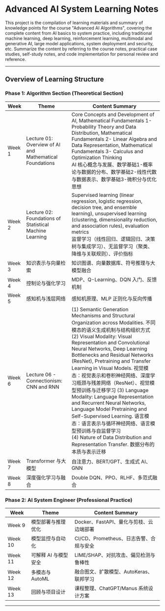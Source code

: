 # Advanced AI System Learning Notes

This project is the compilation of learning materials and summary of knowledge points for the course "Advanced AI Algorithms", covering the complete content from AI basics to system practice, including traditional machine learning, deep learning, reinforcement learning, multimodal and generative AI, large model applications, system deployment and security, etc. Summarize the content by referring to the course notes, practical case studies, self-study notes, and code implementation for personal review and reference.

---

## Overview of Learning Structure

### Phase 1: Algorithm Section (Theoretical Section)

| Week | Theme | Content Summary|
|--------|------|-----------|
| Week 1 | Lecture 01: Overview of AI and Mathematical Foundations | Core Concepts and Development of AI, Mathematical Fundamentals 1- Probability Theory and Data Distribution, Mathematical Fundamentals 2- Linear Algebra and Data Representation, Mathematical Fundamentals 3- Calculus and Optimization Thinking <br> AI 核心概念与发展、数学基础1-概率论与数据的分布、数学基础2-线性代数与数据表示、数学基础3-微积分与优化思想 |
| Week 2 | Lecture 02: Foundations of Statistical Machine Learning | Supervised learning (linear regression, logistic regression, decision tree, and ensemble learning), unsupervised learning (clustering, dimensionality reduction, and association rules), evaluation metrics <br/> 监督学习（线性回归、逻辑回归、决策树与集成学习）、无监督学习（聚类、降维与关联规则）、评价指标 |
| Week 3 | 知识表示与向量检索 | 知识图谱、向量数据库、符号推理与大模型融合 |
| Week 4 | 控制论与强化学习 | MDP、Q-Learning、DQN 入门、反馈机制 |
| Week 5 | 感知机与浅层网络 | 感知机原理、MLP 正则化与反向传播 |
| Week 6 | Lecture 06 - Connectionism: CNN and RNN | (1) Semantic Generation Mechanisms and Structural Organization across Modalities. 不同模态的语义生成机制与结构组织方式 <br> (2) Visual Modality: Visual Representation and Convolutional Neural Networks, Deep Learning Bottlenecks and Residual Networks (ResNet), Pretraining and Transfer Learning in Visual Models. 视觉模态：视觉表示和卷积神经网络、深度学习瓶颈与残差网络（ResNet）、视觉模型预训练与迁移学习 (3) Language Modality: Language Representation and Recurrent Neural Networks, Language Model Pretraining and Self-Supervised Learning. 语言模态：语言表示与循环神经网络、语言模型预训练与自监督学习 <br> (4) Nature of Data Distribution and Representation Transfer. 数据分布的本质与表示迁移 |
| Week 7 | Transformer 与大模型 | 自注意力、BERT/GPT、生成式 AI、GNN |
| Week 8 | 深度强化学习与融合 | Double DQN、PPO、RLHF、多范式融合 |

### Phase 2: AI System Engineer (Professional Practice)

| Week | Theme | Content Summary |
|------|------|-----------|
| Week 9 | 模型部署与推理优化 | Docker、FastAPI、量化与剪枝、云边端部署 |
| Week 10 | 模型监控与自动化 | CI/CD、Prometheus、日志告警、合规与安全 |
| Week 11 | 可解释 AI 与模型安全 | LIME/SHAP、对抗攻击、偏见检测与鲁棒性 |
| Week 12 | 多模态与 AutoML | 融合图文、扩散模型、AutoKeras、联邦学习 |
| Week 13 | 回顾与项目设计 | 课程整理、ChatGPT/Manus 系统设计方案 |

---
